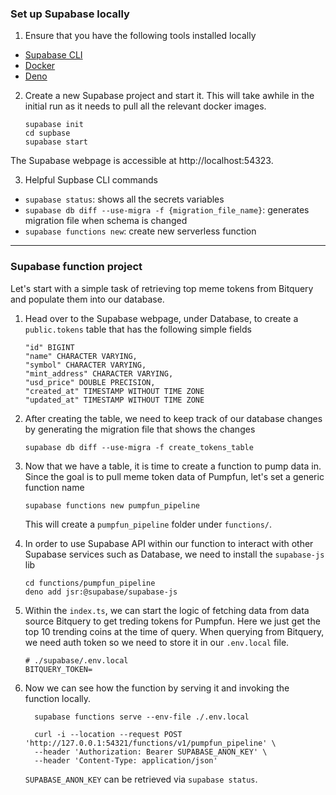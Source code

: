 ### Set up Supabase locally

1. Ensure that you have the following tools installed locally

- [Supabase CLI](https://supabase.com/docs/guides/local-development)
- [Docker](https://docs.docker.com/desktop/setup/install/mac-install/)
- [Deno](https://docs.deno.com/runtime/getting_started/installation/)

2. Create a new Supabase project and start it. This will take awhile in the
   initial run as it needs to pull all the relevant docker images.
   ```
   supabase init
   cd supbase
   supabase start
   ```

The Supabase webpage is accessible at http://localhost:54323.

3. Helpful Supbase CLI commands

- `supabase status`: shows all the secrets variables
- `supabase db diff --use-migra -f {migration_file_name}`: generates migration
  file when schema is changed
- `supabase functions new`: create new serverless function

---

### Supabase function project

Let's start with a simple task of retrieving top meme tokens from Bitquery and
populate them into our database.

1. Head over to the Supabase webpage, under Database, to create a
   `public.tokens` table that has the following simple fields
   ```
   "id" BIGINT
   "name" CHARACTER VARYING,
   "symbol" CHARACTER VARYING,
   "mint_address" CHARACTER VARYING,
   "usd_price" DOUBLE PRECISION,
   "created_at" TIMESTAMP WITHOUT TIME ZONE
   "updated_at" TIMESTAMP WITHOUT TIME ZONE
   ```

2. After creating the table, we need to keep track of our database changes by
   generating the migration file that shows the changes
   ```
   supabase db diff --use-migra -f create_tokens_table
   ```

3. Now that we have a table, it is time to create a function to pump data in.
   Since the goal is to pull meme token data of Pumpfun, let's set a generic
   function name
   ```
   supabase functions new pumpfun_pipeline
   ```
   This will create a `pumpfun_pipeline` folder under `functions/`.

4. In order to use Supabase API within our function to interact with other
   Supabase services such as Database, we need to install the `supabase-js` lib
   ```
   cd functions/pumpfun_pipeline
   deno add jsr:@supabase/supabase-js
   ```

5. Within the `index.ts`, we can start the logic of fetching data from data
   source Bitquery to get treding tokens for Pumpfun. Here we just get the top
   10 trending coins at the time of query. When querying from Bitquery, we need
   auth token so we need to store it in our `.env.local` file.

   ```
   # ./supabase/.env.local
   BITQUERY_TOKEN=
   ```

6. Now we can see how the function by serving it and invoking the function
   locally.
   ```
     supabase functions serve --env-file ./.env.local

     curl -i --location --request POST 'http://127.0.0.1:54321/functions/v1/pumpfun_pipeline' \
     --header 'Authorization: Bearer SUPABASE_ANON_KEY' \
     --header 'Content-Type: application/json'
   ```
   `SUPABASE_ANON_KEY` can be retrieved via `supabase status`.
